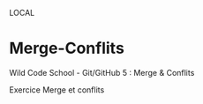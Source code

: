 LOCAL
# Merge-Conflits
Wild Code School - Git/GitHub 5 : Merge &amp; Conflits

Exercice Merge et conflits

